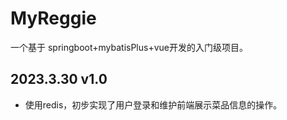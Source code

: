 # MyReggie
一个基于 springboot+mybatisPlus+vue开发的入门级项目。
## 2023.3.30 v1.0
 - 使用redis，初步实现了用户登录和维护前端展示菜品信息的操作。
